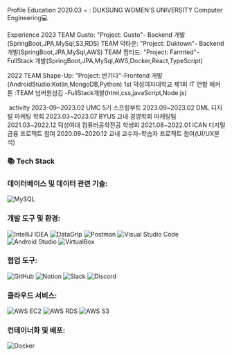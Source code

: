 Profile
Education
2020.03 ~ : DUKSUNG WOMEN'S UNIVERSITY Computer Engineering💻

Experience
2023
TEAM Gusto: "Project: Gusto"- Backend 개발(SpringBoot,JPA,MySql,S3,RDS)
TEAM 덕타운: "Project: Duktown"- Backend 개발(SpringBoot,JPA,MySql,AWS)
TEAM 팜티드: "Project: Farmted"- FullStack 개발(SpringBoot,JPA,MySql,AWS,Docker,React,TypeScript)

2022
TEAM Shape-Up: "Project: 반기다"-Frontend 개발(AndroidStudio:Kotlin,MongoDB,Python)
1st 덕성여자대학교 제1회 IT 연합 해커톤 :TEAM 넘버원삼김 -FullStack개발(html,css,javaScript,Node.js)


 activity
 2023-09~2023.02 UMC 5기 스프링부트
 2023.09~2023.02 DML 디지털 마케팅 학회
 2023.03~2023.07 BYUS 교내 경영학회 마케팅팀
 2021.03~2022.12 덕성여대 컴퓨터공학전공 학생회
 2021.08~2022.01 ICAN 디지털금융 프로젝트 참여
 2020.09~2020.12 교내 교수자-학습자 프로젝트 참여(UI/UX분석) 

 
<h3>📚 Tech Stack</h3>


### 데이터베이스 및 데이터 관련 기술:
![MySQL](https://img.shields.io/badge/-MySQL-4479A1?style=flat-square&logo=mysql&logoColor=white)

### 개발 도구 및 환경:
![IntelliJ IDEA](https://img.shields.io/badge/-IntelliJ%20IDEA-000000?style=flat-square&logo=intellij-idea&logoColor=white)
![DataGrip](https://img.shields.io/badge/-DataGrip-000000?style=flat-square&logo=datagrip&logoColor=white)
![Postman](https://img.shields.io/badge/-Postman-FF6C37?style=flat-square&logo=postman&logoColor=white)
![Visual Studio Code](https://img.shields.io/badge/-Visual%20Studio%20Code-007ACC?style=flat-square&logo=visual-studio-code&logoColor=white)
![Android Studio](https://img.shields.io/badge/-Android%20Studio-3DDC84?style=flat-square&logo=android-studio&logoColor=white)
![VirtualBox](https://img.shields.io/badge/-VirtualBox-183A61?style=flat-square&logo=virtualbox&logoColor=white)

### 협업 도구:
![GitHub](https://img.shields.io/badge/-GitHub-181717?style=flat-square&logo=github&logoColor=white)
![Notion](https://img.shields.io/badge/-Notion-000000?style=flat-square&logo=notion&logoColor=white)
![Slack](https://img.shields.io/badge/-Slack-4A154B?style=flat-square&logo=slack&logoColor=white)
![Discord](https://img.shields.io/badge/-Discord-5865F2?style=flat-square&logo=discord&logoColor=white)

### 클라우드 서비스:
![AWS EC2](https://img.shields.io/badge/-AWS%20EC2-232F3E?style=flat-square&logo=amazon-aws&logoColor=white)
![AWS RDS](https://img.shields.io/badge/-AWS%20RDS-232F3E?style=flat-square&logo=amazon-aws&logoColor=white)
![AWS S3](https://img.shields.io/badge/-AWS%20S3-232F3E?style=flat-square&logo=amazon-aws&logoColor=white)

### 컨테이너화 및 배포:
![Docker](https://img.shields.io/badge/-Docker-2496ED?style=flat-square&logo=docker&logoColor=white)
